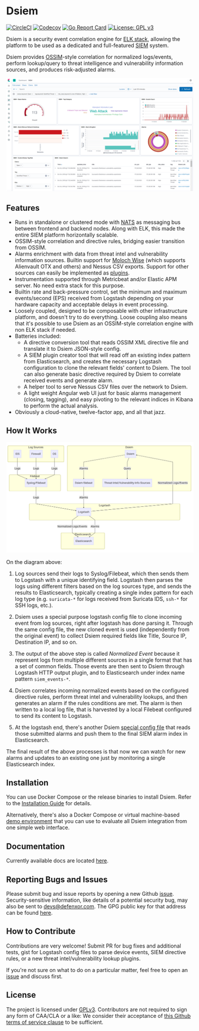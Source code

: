 # Dsiem 

[![CircleCI](https://circleci.com/gh/defenxor/dsiem.svg?style=shield&circle-token=def79b85071ad74a4bb86fd9d225bb09d00694c5)](https://circleci.com/gh/defenxor/dsiem) [![Codecov](https://codecov.io/gh/defenxor/dsiem/branch/master/graph/badge.svg?token=3446slNekt)](https://codecov.io/gh/defenxor/dsiem) [![Go Report Card](https://goreportcard.com/badge/defenxor/dsiem)](https://goreportcard.com/report/defenxor/dsiem) [![License: GPL v3](https://img.shields.io/badge/License-GPL%20v3-blue.svg)](https://www.gnu.org/licenses/gpl-3.0) 

Dsiem is a security event correlation engine for [ELK stack](https://www.elastic.co/elk-stack), allowing the platform to be used as a dedicated and full-featured [SIEM](https://en.wikipedia.org/wiki/Security_information_and_event_management) system.

Dsiem provides [OSSIM](https://www.alienvault.com/products/ossim)-style correlation for normalized logs/events, perform lookup/query to threat intelligence and vulnerability information sources, and produces risk-adjusted alarms.

![Example Kibana Dashboard](/docs/images/kbn-dashboard.png)

## Features

* Runs in standalone or clustered mode with [NATS](https://nats.io/) as messaging bus between frontend and backend nodes. Along with ELK, this made the entire SIEM platform horizontally scalable.
* OSSIM-style correlation and directive rules, bridging easier transition from OSSIM.
* Alarms enrichment with data from threat intel and vulnerability information sources. Builtin support for [Moloch Wise](https://github.com/aol/moloch/wiki/WISE) (which supports Alienvault OTX and others) and Nessus CSV exports. Support for other sources can easily be implemented as [plugins](https://github.com/defenxor/dsiem/blob/master/docs/plugins.md#about-threat-intel-lookup-plugin).
* Instrumentation supported through Metricbeat and/or Elastic APM server. No need extra stack for this purpose.
* Builtin rate and back-pressure control, set the minimum and maximum events/second (EPS) received from Logstash depending on your hardware capacity and acceptable delays in event processing.
* Loosely coupled, designed to be composable with other infrastructure platform, and doesn't try to do everything. Loose coupling also means that it's possible to use Dsiem as an OSSIM-style correlation engine with non ELK stack if needed.
* Batteries included:
    * A directive conversion tool that reads OSSIM XML directive file and translate it to Dsiem JSON-style config.
    * A SIEM plugin creator tool that will read off an existing index pattern from Elasticsearch, and creates the necessary Logstash configuration to clone the relevant fields' content to Dsiem. The tool can also generate basic directive required by Dsiem to correlate received events and generate alarm.
    * A helper tool to serve Nessus CSV files over the network to Dsiem.
    * A light weight Angular web UI just for basic alarms management (closing, tagging), and easy pivoting to the relevant indices in Kibana to perform the actual analysis.
* Obviously a cloud-native, twelve-factor app, and all that jazz.

## How It Works

![Simple Architecture](https://github.com/defenxor/dsiem/blob/master/docs/images/simple-arch.png)

On the diagram above:

1. Log sources send their logs to Syslog/Filebeat, which then sends them to Logstash with a unique identifying field. Logstash then parses the logs using different filters based on the log sources type, and sends the results to Elasticsearch, typically creating a single index pattern for each log type (e.g. `suricata-*` for logs received from Suricata IDS, `ssh-*` for SSH logs, etc.).

1. Dsiem uses a special purpose logstash config file to clone incoming event from log sources, right after logstash has done parsing it. Through the same config file, the new cloned event is used (independently from the original event) to collect Dsiem required fields like Title, Source IP, Destination IP, and so on.
    
1. The output of the above step is called *Normalized Event* because it represent logs from multiple different sources in a single format that has a set of common fields. Those events are then sent to Dsiem through Logstash HTTP output plugin, and to Elasticsearch under index name pattern `siem_events-*`.

1. Dsiem correlates incoming normalized events based on the configured directive rules, perform threat intel and vulnerability lookups, and then generates an alarm if the rules conditions are met. The alarm is then written to a local log file, that is harvested by a local Filebeat configured to send its content to Logstash.

1. At the logstash end, there's another Dsiem [special config file](https://github.com/defenxor/dsiem/blob/master/deployments/docker/conf/logstash/conf.d/80_siem.conf) that reads those submitted alarms and push them to the final SIEM alarm index in Elasticsearch.
    
The final result of the above processes is that now we can watch for new alarms and updates to an existing one just by monitoring a single Elasticsearch index.

## Installation

You can use Docker Compose or the release binaries to install Dsiem. Refer to the [Installation Guide](https://github.com/defenxor/dsiem/blob/master/docs/installation.md) for details.

Alternatively, there's also a Docker Compose or virtual machine-based [demo environment](https://github.com/defenxor/dsiem/tree/master/demo) that you can use to evaluate all Dsiem integration from one simple web interface.

## Documentation

Currently available docs are located [here](https://github.com/defenxor/dsiem/blob/master/docs/).

## Reporting Bugs and Issues

Please submit bug and issue reports by opening a new Github [issue](https://github.com/defenxor/dsiem/issues/new). Security-sensitive information, like details of a potential security bug, may also be sent to devs@defenxor.com. The GPG public key for that address can be found [here](https://pgp.mit.edu/pks/lookup?search=devs%40defenxor.com).


## How to Contribute

Contributions are very welcome! Submit PR for bug fixes and additional tests, gist for Logstash config files to parse device events, SIEM directive rules, or a new threat intel/vulnerability lookup plugins.

If you're not sure on what to do on a particular matter, feel free to open an <a href="https://github.com/defenxor/dsiem/issues"> issue</a> and discuss first.

## License

The project is licensed under <a href="https://github.com/defenxor/dsiem/blob/master/LICENSE">GPLv3</a>. Contributors are not required to sign any form of CAA/CLA or a like: We consider their acceptance of <a href="https://help.github.com/articles/github-terms-of-service/#6-contributions-under-repository-license">this Github terms of service clause</a> to be sufficient.
